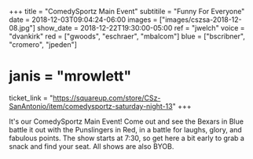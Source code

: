 +++
title = "ComedySportz Main Event"
subtitile = "Funny For Everyone"
date = 2018-12-03T09:04:24-06:00
images = ["images/cszsa-2018-12-08.jpg"]
show_date = 2018-12-22T19:30:00-05:00
ref = "jwelch"
voice = "dvankirk"
red = ["gwoods", "eschraer", "mbalcom"]
blue = ["bscribner", "cromero", "jpeden"]
# janis = "mrowlett"


ticket_link = "https://squareup.com/store/CSz-SanAntonio/item/comedysportz-saturday-night-13"
+++

It's our ComedySportz Main Event! Come out and see the Bexars in Blue battle it out with the Punslingers in Red, in a battle for laughs, glory, and fabulous points. The show starts at 7:30, so get here a bit early to grab a snack and find your seat. All shows are also BYOB.
